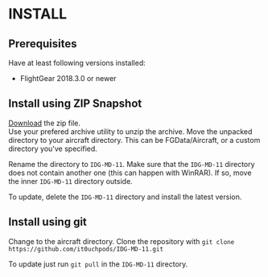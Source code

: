 # INSTALL
## Prerequisites
Have at least following versions installed:
* FlightGear 2018.3.0 or newer

## Install using ZIP Snapshot
[Download](https://github.com/it0uchpods/IDG-MD-11/archive/master.zip) the zip file.  
Use your prefered archive utility to unzip the archive.
Move the unpacked directory to your aircraft directory. This can be FGData/Aircraft, or a custom directory you've specified.

Rename the directory to `IDG-MD-11`.
Make sure that the `IDG-MD-11` directory does not contain another one (this can happen with WinRAR). If so, move the inner `IDG-MD-11` directory outside.

To update, delete the `IDG-MD-11` directory and install the latest version.

## Install using git
Change to the aircraft directory.
Clone the repository with `git clone https://github.com/it0uchpods/IDG-MD-11.git`

To update just run `git pull` in the `IDG-MD-11` directory.
